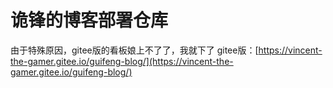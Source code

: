 # 诡锋的博客部署仓库
由于特殊原因，gitee版的看板娘上不了了，我就下了
gitee版：[https://vincent-the-gamer.gitee.io/guifeng-blog/](https://vincent-the-gamer.gitee.io/guifeng-blog/)
